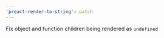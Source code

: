 ```yaml
---
'preact-render-to-string': patch
---
```


Fix object and function children being rendered as `undefined`
